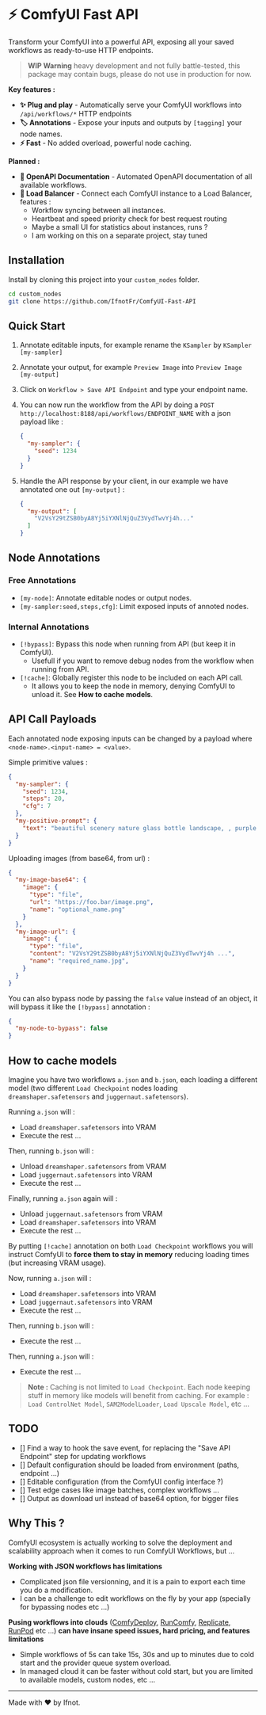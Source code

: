 # ⚡ ComfyUI Fast API

Transform your ComfyUI into a powerful API, exposing all your saved workflows as ready-to-use HTTP endpoints.

> **WIP Warning** heavy development and not fully battle-tested, this package may contain bugs, please do not use in production for now.

**Key features :**

- **✨ Plug and play** - Automatically serve your ComfyUI workflows into `/api/workflows/*` HTTP endpoints
- **🏷️ Annotations** - Expose your inputs and outputs by `[tagging]` your node names.
- **⚡ Fast** - No added overload, powerful node caching.

**Planned :**

- **📖 OpenAPI Documentation** - Automated OpenAPI documentation of all available workflows.
- **🔀 Load Balancer** - Connect each ComfyUI instance to a Load Balancer, features :
  - Workflow syncing between all instances.
  - Heartbeat and speed priority check for best request routing
  - Maybe a small UI for statistics about instances, runs ?
  - I am working on this on a separate project, stay tuned

## Installation

Install by cloning this project into your `custom_nodes` folder.

```sh
cd custom_nodes
git clone https://github.com/IfnotFr/ComfyUI-Fast-API
```

## Quick Start

1. Annotate editable inputs, for example rename the `KSampler` by `KSampler [my-sampler]`

2. Annotate your output, for example `Preview Image` into `Preview Image [my-output]`

3. Click on `Workflow > Save API Endpoint` and type your endpoint name.

4. You can now run the workflow from the API by doing a `POST http://localhost:8188/api/workflows/ENDPOINT_NAME` with a json payload like :

    ```json
    {
      "my-sampler": {
        "seed": 1234
      }
    }
    ```

5. Handle the API response by your client, in our example we have annotated one out `[my-output]` :

    ```json
    {
      "my-output": [
        "V2VsY29tZSB0byA8Yj5iYXNlNjQuZ3VydTwvYj4h..."
      ]
    }
    ```

## Node Annotations

### Free Annotations

- `[my-node]`: Annotate editable nodes or output nodes.
- `[my-sampler:seed,steps,cfg]`: Limit exposed inputs of annoted nodes.

### Internal Annotations

- `[!bypass]`: Bypass this node when running from API (but keep it in ComfyUI).
  - Usefull if you want to remove debug nodes from the workflow when running from API.
- `[!cache]`: Globally register this node to be included on each API call.
  - It allows you to keep the node in memory, denying ComfyUI to unload it. See **How to cache models**.

## API Call Payloads

Each annotated node exposing inputs can be changed by a payload where `<node-name>.<input-name> = <value>`.

Simple primitive values :

```json
{
  "my-sampler": {
    "seed": 1234,
    "steps": 20,
    "cfg": 7
  },
  "my-positive-prompt": {
    "text": "beautiful scenery nature glass bottle landscape, , purple galaxy bottle,"
  }
}
```

Uploading images (from base64, from url) :

```json
{
  "my-image-base64": {
    "image": {
      "type": "file",
      "url": "https://foo.bar/image.png",
      "name": "optional_name.png"
    }
  },
  "my-image-url": {
    "image": {
      "type": "file",
      "content": "V2VsY29tZSB0byA8Yj5iYXNlNjQuZ3VydTwvYj4h ...",
      "name": "required_name.jpg",
    }
  }
}
```

You can also bypass node by passing the `false` value instead of an object, it will bypass it like the `[!bypass]` annotation :

```json
{
  "my-node-to-bypass": false
}
```

## How to cache models

Imagine you have two workflows `a.json` and `b.json`, each loading a different model (two different `Load Checkpoint` nodes loading `dreamshaper.safetensors` and `juggernaut.safetensors`).

Running `a.json` will :

- Load `dreamshaper.safetensors` into VRAM
- Execute the rest ...

Then, running `b.json` will :

- Unload `dreamshaper.safetensors` from VRAM
- Load `juggernaut.safetensors` into VRAM
- Execute the rest ...

Finally, running `a.json` again will :

- Unload `juggernaut.safetensors` from VRAM
- Load `dreamshaper.safetensors` into VRAM
- Execute the rest ...

By putting `[!cache]` annotation on both `Load Checkpoint` workflows you will instruct ComfyUI to **force them to stay in memory** reducing loading times (but increasing VRAM usage).

Now, running `a.json` will :

- Load `dreamshaper.safetensors` into VRAM
- Load `juggernaut.safetensors` into VRAM
- Execute the rest ...

Then, running `b.json` will :

- Execute the rest ...

Then, running `a.json` will :

- Execute the rest ...

> **Note :** Caching is not limited to `Load Checkpoint`. Each node keeping stuff in memory like models will benefit from caching. For example : `Load ControlNet Model`, `SAM2ModelLoader`, `Load Upscale Model`, etc ...

## TODO

- [] Find a way to hook the save event, for replacing the "Save API Endpoint" step for updating workflows
- [] Default configuration should be loaded from environment (paths, endpoint ...)
- [] Editable configuration (from the ComfyUI config interface ?)
- [] Test edge cases like image batches, complex workflows ...
- [] Output as download url instead of base64 option, for bigger files

## Why This ?

ComfyUI ecosystem is actually working to solve the deployment and scalability approach when it comes to run ComfyUI Workflows, but ...

**Working with JSON workflows has limitations**

- Complicated json file versionning, and it is a pain to export each time you do a modification.
- I can be a challenge to edit workflows on the fly by your app (specially for bypassing nodes etc ...)

**Pusing workflows into clouds** ([ComfyDeploy](https://comfydeploy.com/), [RunComfy](https://www.runcomfy.com/), [Replicate](https://replicate.com/), [RunPod](https://www.runpod.io/) etc ...) **can have insane speed issues, hard pricing, and features limitations**

- Simple workflows of 5s can take 15s, 30s and up to minutes due to cold start and the provider queue system overload.
- In managed cloud it can be faster without cold start, but you are limited to available models, custom nodes, etc ...

---

Made with ❤️ by Ifnot.
